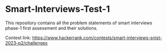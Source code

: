 # Smart-Interviews-Test-1

This repository contains all the problem statements of smart interviews phase-1 first assessment and their solutions.

Contest link:
https://www.hackerrank.com/contests/smart-interviews-snist-2023-p2/challenges
